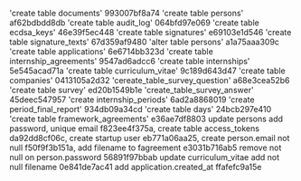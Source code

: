 'create table documents'		        993007bf8a74
'create table persons'			        af62bdbdd8db
'create table audit_log'		        064bfd97e069
'create table ecdsa_keys'		        46e39f5ec448
'create table signatures'		        e69103e1d546
'create table signature_texts'	        67d359af9480
'alter table persons'                   a1a75aaa309c
'create table applications'             6e6714bb323d
'create table internship_agreements'    9547ad6adcc6
'create table internships'              5e545acad71a
'create table curriculum_vitae'         9c189d643d47
'create table companies'                0413105a2d32
'cereate_table_survey_question'         a68e3cea52b6
'create table survey'                   ed20b1549b1e
'create_table_survey_answer'            45deec547957
'create internship_periods'             6ad2a8868019
'create period_final_report'            934db09a34cd
'create table days'                     24bcb297e410
'create table framework_agreements'     e36ae7df8803
update persons add password, unique email f823ee4f375a,
create table access_tokens              da92dd8cf06c,
create startup user                     eb771a06aa25,
create person.email not null            f50f9f3b151a,
add filename to fagreement              e3031b716ab5
remove not null on person.password      56891f97bbab
update curriculum_vitae add not null filename 0e841de7ac41
add application.created_at              ffafefc9a15e
